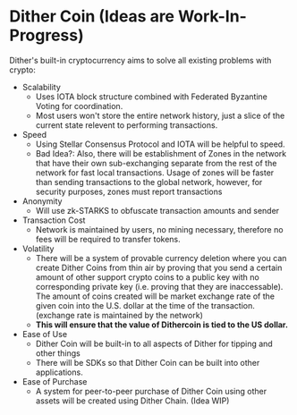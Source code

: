 # Dither Coin (Ideas are Work-In-Progress)

Dither's built-in cryptocurrency aims to solve all existing problems with crypto:
 - Scalability
   - Uses IOTA block structure combined with Federated Byzantine Voting for coordination.
   - Most users won't store the entire network history, just a slice of the current state relevent to performing transactions.
 - Speed
   - Using Stellar Consensus Protocol and IOTA will be helpful to speed.
   - Bad Idea?: Also, there will be establishment of Zones in the network that have their own sub-exchanging separate from the rest of the network for fast local transactions. Usage of zones will be faster than sending transactions to the global network, however, for security purposes, zones must report transactions
 - Anonymity
   - Will use zk-STARKS to obfuscate transaction amounts and sender
 - Transaction Cost
   - Network is maintained by users, no mining necessary, therefore no fees will be required to transfer tokens.
 - Volatility
   - There will be a system of provable currency deletion where you can create Dither Coins from thin air by proving that you send a certain amount of other support crypto coins to a public key with no corresponding private key (i.e. proving that they are inaccessable). The amount of coins created will be market exchange rate of the given coin into the U.S. dollar at the time of the transaction. (exchange rate is maintained by the network)
   - **This will ensure that the value of Dithercoin is tied to the US dollar.**
 - Ease of Use
   - Dither Coin will be built-in to all aspects of Dither for tipping and other things
   - There will be SDKs so that Dither Coin can be built into other applications.
 - Ease of Purchase
   - A system for peer-to-peer purchase of Dither Coin using other assets will be created using Dither Chain. (Idea WIP)
